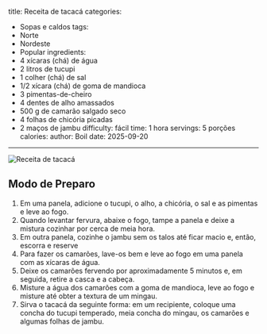 title: Receita de tacacá
categories:
  - Sopas e caldos
tags:
  - Norte
  - Nordeste
  - Popular
ingredients:
  - 4 xícaras (chá) de água
  - 2 litros de tucupi
  - 1 colher (chá) de sal
  - 1/2 xícara (chá) de goma de mandioca
  - 3 pimentas-de-cheiro
  - 4 dentes de alho amassados
  - 500 g de camarão salgado seco
  - 4 folhas de chicória picadas
  - 2 maços de jambu
difficulty: fácil
time: 1 hora 
servings: 5 porções
calories: 
author: Boil
date: 2025-09-20
---
![Receita de tacacá](https://firebasestorage.googleapis.com/v0/b/boil-fc979.firebasestorage.app/o/recipes%2Freceita-de-tacac%C3%A1-1758397525809.jpg?alt=media&token=6a48b1a3-26b8-4b9d-b86f-7f5a2bf8c6b1)

## Modo de Preparo
1. Em uma panela, adicione o tucupi, o alho, a chicória, o sal e as pimentas e leve ao fogo.
2. Quando levantar fervura, abaixe o fogo, tampe a panela e deixe a mistura cozinhar por cerca de meia hora.
3. Em outra panela, cozinhe o jambu sem os talos até ficar macio e, então, escorra e reserve
4. Para fazer os camarões, lave-os bem e leve ao fogo em uma panela com as xícaras de água.
5. Deixe os camarões fervendo por aproximadamente 5 minutos e, em seguida, retire a casca e a cabeça.
6. Misture a água dos camarões com a goma de mandioca, leve ao fogo e misture até obter a textura de um mingau.
7. Sirva o tacacá da seguinte forma: em um recipiente, coloque uma concha do tucupi temperado, meia concha do mingau, os camarões e algumas folhas de jambu.